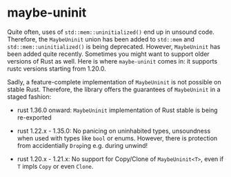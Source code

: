 # maybe-uninit

Quite often, uses of `std::mem::uninitialized()` end up in unsound code.
Therefore, the `MaybeUninit` union has been added to `std::mem` and `std::mem::uninitialized()` is being deprecated.
However, `MaybeUninit` has been added quite recently.
Sometimes you might want to support older versions of Rust as well.
Here is where `maybe-uninit` comes in: it supports rustc versions starting from 1.20.0.

Sadly, a feature-complete implementation of `MaybeUninit` is not possible on stable Rust.
Therefore, the library offers the guarantees of `MaybeUninit` in a staged fashion:

* rust 1.36.0 onward: `MaybeUninit` implementation of Rust stable is being re-exported

* rust 1.22.x - 1.35.0: No panicing on uninhabited types,
  unsoundness when used with types like `bool` or enums.
  However, there is protection from accidentially `Drop`ing e.g. during unwind!

* rust 1.20.x - 1.21.x: No support for Copy/Clone of `MaybeUninit<T>`,
  even if `T` impls `Copy` or even `Clone`.
